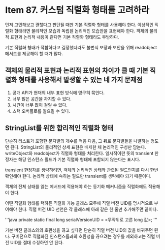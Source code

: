 # Item 87. 커스텀 직렬화 형태를 고려하라
먼저 고민해보고 괜찮다고 판단될 때만 기본 직렬화 형태를 사용해야 한다.
이상적인 직렬화 형태라면 물리적인 모습과 독립된 논리적인 모습만을 표현해야 한다.
객체의 물리적 표현과 논리적 내용이 같다면 기본 직렬화 형태라도 무방하다.

기본 직렬화 형태가 적합하다고 결정했더라도 불변식 보장과 보안을 위해 readobject 메서드를 제공해야 할 때가 많다.

## 객체의 물리적 표현과 논리적 표현의 차이가 클 때 기본 직렬화 형태를 사용해서 발생할 수 있는 네 가지 문제점
1. 공개 API가 현재의 내부 표현 방식에 영구히 묶인다. 
2. 너무 많은 공간을 차지할 수 있다. 
3. 시간이 너무 많이 걸릴 수 있다. 
4. 스택 오버플로를 일으킬 수 있다.

## StringList를 위한 합리적인 직렬화 형태
단순히 리스트가 포함한 문자열의 개수를 적음 다음, 그 뒤로 문자열들을 나열하는 정도면 된다. 
StringList의 물리적인 상세 표현은 배제한 채 논리적인 구성만 담는다. 
writeObject와 readobject가 직렬화 형태를 처리한다. 
일시적이란 뜻의 transient 한정자는 해당 인스턴스 필드가 기본 직렬화 형태에 포함되지 않는다는 표시다.

transient 한정자를 생략하려면, 객체의 논리적인 상태와 관련된 필드인지를 다시 한번 확인해야 한다.
논리적 상태에 속하는 필드만 transient를 생략해야 되기 때문이다.

객체의 전체 상태를 읽는 메서드에 적용해야 하는 동기화 메커니즘을 직렬화에도 적용해야 한다.

어떤 직렬화 형태를 택하든 직렬화 가능 클래스 모두에 직렬 버전 UID를 명시적으로 부여해야 한다. 
직렬 버전 UID 선언은 각 클래스에 아래 같은 한 줄만 추가해주면 끝이다.

'''java
private static final long serialVersionUID = <무작위로 고른 long 값>;
'''

기본 버전 클래스와의 호환성을 끊고 싶다면 단순히 직렬 버전 UID의 값을 바꿔주면 된다. 
구버전으로 직렬화된 인스턴스들과의 호환성을 끊으려는 경우를 제외하고는 직렬 버전 UID를 절대 수정하면 안 된다.